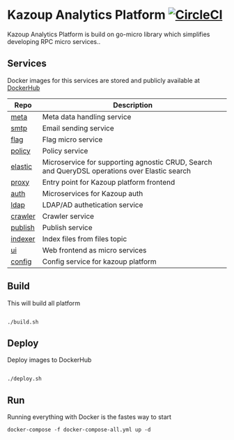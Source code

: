 # Kazoup Analytics Platform  [![CircleCI](https://circleci.com/gh/kazoup/platform/tree/master.svg?style=svg&circle-token=fc062cf6f23c5dc606a8af94b020065a2d073113)](https://circleci.com/gh/kazoup/platform/tree/master)

Kazoup Analytics Platform is build on go-micro library which simplifies developing RPC micro services..

## Services

Docker images for this services are stored and publicly available at [DockerHub](https://hub.docker.com/u/kazoup/)

Repo | Description 
-----|------------  
[meta](https://github.com/kazoup/meta) | Meta data handling service 
[smtp](https://github.com/kazoup/platform/tree/master/smtp) | Email sending service  
[flag](https://github.com/kazoup/platform/tree/master/flag) | Flag micro service 
[policy](https://github.com/kazoup/platfrom/tree/master/policy) | Policy service 
[elastic](https://github.com/kazoup/platform/tree/master/elastic) | Microservice for supporting agnostic CRUD, Search and QueryDSL operations over Elastic search 
[proxy](https://github.com/kazoup/platform/tree/master/proxy) | Entry point for Kazoup platform frontend 
[auth](https://github.com/kazoup/platform/tree/master/auth) | Microservices for Kazoup auth 
[ldap](https://github.com/kazoup/platform/tree/master/ldap) | LDAP/AD authetication service 
[crawler](https://github.com/kazoup/platform/tree/master/crawler) | Crawler service 
[publish](https://github.com/kazoup/platform/tree/master/publish) | Publish service 
[indexer](https://github.com/kazoup/platform/tree/master/indexer) | Index files from files topic 
[ui](https://github.com/kazoup/platform/tree/master/ui) | Web frontend  as micro services 
[config](https://github.com/kazoup/platform/tree/config) | Config service for kazoup platform 

## Build

This will build all platform 

```

./build.sh

```

## Deploy

Deploy images to DockerHub

```

./deploy.sh

```

## Run

Running everything with Docker is the fastes way to start

```
docker-compose -f docker-compose-all.yml up -d

```





